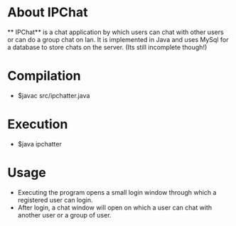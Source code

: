  # About IPChat

 ** IPChat** is a chat application by which users can chat with other users or can do a group chat on lan. It is implemented in Java and uses MySql for a     	database to store chats on the server. (Its still incomplete though!)

 # Compilation
 - $javac src/ipchatter.java

 # Execution
 - $java ipchatter

 # Usage
 - Executing the program opens a small login window through which a registered user can login.
 - After login, a chat window will open on which a user can chat with another user or a group of user.
